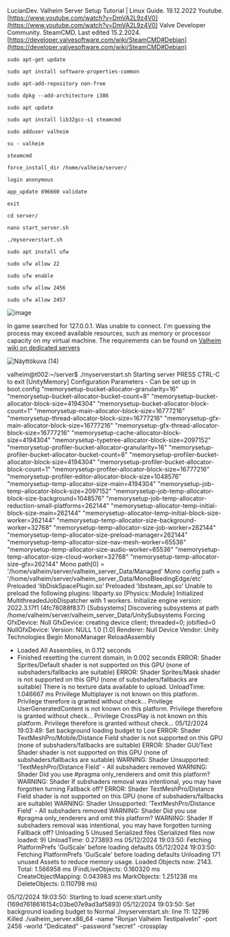 
LucianDev. Valheim Server Setup Tutorial | Linux Guide. 19.12.2022 Youtube. [https://www.youtube.com/watch?v=DmVA2L9z4V0](https://www.youtube.com/watch?v=DmVA2L9z4V0)
Valve Developer Community. SteamCMD. Last edited 15.2.2024. [https://developer.valvesoftware.com/wiki/SteamCMD#Debian](https://developer.valvesoftware.com/wiki/SteamCMD#Debian)

```
sudo apt-get update

sudo apt install software-properties-common

sudo apt-add-repository non-free

sudo dpkg --add-architecture i386

sudo apt update

sudo apt install lib32gcc-s1 steamcmd

sudo adduser valheim

su - valheim

steamcmd

force_install_dir /home/valheim/server/

login anonymous

app_update 896660 validate

exit

cd server/

nano start_server.sh

./myserverstart.sh

sudo apt install ufw

sudo ufw allow 22

sudo ufw enable

sudo ufw allow 2456

sudo ufw allow 2457

```


![image](https://github.com/RonjaVee/Valheim-server/assets/148786247/51be48ce-260e-45b8-a325-377a78062f96)

In game searched for 127.0.0.1. Was unable to connect. I'm guessing the process may exceed available resources, such as memory or processor capacity on my virtual machine. The requirements can be found on [Valheim wiki on dedicated servers](https://valheim.fandom.com/wiki/Dedicated_servers)

![Näyttökuva (14)](https://github.com/RonjaVee/Valheim-server/assets/148786247/e9e117fb-cd49-4b94-bb46-a2c3a52974f1)


valheim@t002:~/server$ ./myserverstart.sh
Starting server PRESS CTRL-C to exit
[UnityMemory] Configuration Parameters - Can be set up in boot.config
    "memorysetup-bucket-allocator-granularity=16"
    "memorysetup-bucket-allocator-bucket-count=8"
    "memorysetup-bucket-allocator-block-size=4194304"
    "memorysetup-bucket-allocator-block-count=1"
    "memorysetup-main-allocator-block-size=16777216"
    "memorysetup-thread-allocator-block-size=16777216"
    "memorysetup-gfx-main-allocator-block-size=16777216"
    "memorysetup-gfx-thread-allocator-block-size=16777216"
    "memorysetup-cache-allocator-block-size=4194304"
    "memorysetup-typetree-allocator-block-size=2097152"
    "memorysetup-profiler-bucket-allocator-granularity=16"
    "memorysetup-profiler-bucket-allocator-bucket-count=8"
    "memorysetup-profiler-bucket-allocator-block-size=4194304"
    "memorysetup-profiler-bucket-allocator-block-count=1"
    "memorysetup-profiler-allocator-block-size=16777216"
    "memorysetup-profiler-editor-allocator-block-size=1048576"
    "memorysetup-temp-allocator-size-main=4194304"
    "memorysetup-job-temp-allocator-block-size=2097152"
    "memorysetup-job-temp-allocator-block-size-background=1048576"
    "memorysetup-job-temp-allocator-reduction-small-platforms=262144"
    "memorysetup-allocator-temp-initial-block-size-main=262144"
    "memorysetup-allocator-temp-initial-block-size-worker=262144"
    "memorysetup-temp-allocator-size-background-worker=32768"
    "memorysetup-temp-allocator-size-job-worker=262144"
    "memorysetup-temp-allocator-size-preload-manager=262144"
    "memorysetup-temp-allocator-size-nav-mesh-worker=65536"
    "memorysetup-temp-allocator-size-audio-worker=65536"
    "memorysetup-temp-allocator-size-cloud-worker=32768"
    "memorysetup-temp-allocator-size-gfx=262144"
Mono path[0] = '/home/valheim/server/valheim_server_Data/Managed'
Mono config path = '/home/valheim/server/valheim_server_Data/MonoBleedingEdge/etc'
Preloaded 'libDiskSpacePlugin.so'
Preloaded 'libsteam_api.so'
Unable to preload the following plugins:
        libparty.so
[Physics::Module] Initialized MultithreadedJobDispatcher with 1 workers.
Initialize engine version: 2022.3.17f1 (4fc78088f837)
[Subsystems] Discovering subsystems at path /home/valheim/server/valheim_server_Data/UnitySubsystems
Forcing GfxDevice: Null
GfxDevice: creating device client; threaded=0; jobified=0
NullGfxDevice:
    Version:  NULL 1.0 [1.0]
    Renderer: Null Device
    Vendor:   Unity Technologies
Begin MonoManager ReloadAssembly
- Loaded All Assemblies, in  0.112 seconds
- Finished resetting the current domain, in  0.002 seconds
ERROR: Shader Sprites/Default shader is not supported on this GPU (none of subshaders/fallbacks are suitable)
ERROR: Shader Sprites/Mask shader is not supported on this GPU (none of subshaders/fallbacks are suitable)
There is no texture data available to upload.
UnloadTime: 1.046667 ms
Privilege Multiplayer is not known on this platform. Privilege therefore is granted without check...
Privilege UserGeneratedContent is not known on this platform. Privilege therefore is granted without check...
Privilege CrossPlay is not known on this platform. Privilege therefore is granted without check...
05/12/2024 19:03:49: Set background loading budget to Low
ERROR: Shader TextMeshPro/Mobile/Distance Field shader is not supported on this GPU (none of subshaders/fallbacks are suitable)
ERROR: Shader GUI/Text Shader shader is not supported on this GPU (none of subshaders/fallbacks are suitable)
WARNING: Shader Unsupported: 'TextMeshPro/Distance Field' - All subshaders removed
WARNING: Shader Did you use #pragma only_renderers and omit this platform?
WARNING: Shader If subshaders removal was intentional, you may have forgotten turning Fallback off?
ERROR: Shader TextMeshPro/Distance Field shader is not supported on this GPU (none of subshaders/fallbacks are suitable)
WARNING: Shader Unsupported: 'TextMeshPro/Distance Field' - All subshaders removed
WARNING: Shader Did you use #pragma only_renderers and omit this platform?
WARNING: Shader If subshaders removal was intentional, you may have forgotten turning Fallback off?
Unloading 5 Unused Serialized files (Serialized files now loaded: 9)
UnloadTime: 0.273893 ms
05/12/2024 19:03:50: Fetching PlatformPrefs 'GuiScale' before loading defaults
05/12/2024 19:03:50: Fetching PlatformPrefs 'GuiScale' before loading defaults
Unloading 171 unused Assets to reduce memory usage. Loaded Objects now: 2143.
Total: 1.566958 ms (FindLiveObjects: 0.160320 ms CreateObjectMapping: 0.043983 ms MarkObjects: 1.251236 ms  DeleteObjects: 0.110798 ms)

05/12/2024 19:03:50: Starting to load scene:start.unity (169d7618616154c03be07e9ad3af5893)
05/12/2024 19:03:50: Set background loading budget to Normal
./myserverstart.sh: line 11: 12296 Killed                  ./valheim_server.x86_64 -name "Ronjan Valheim Testipalvelin" -port 2456 -world "Dedicated" -password "secret" -crossplay


